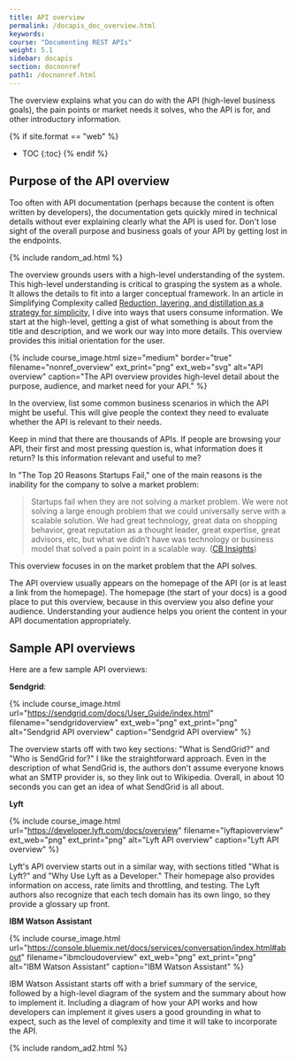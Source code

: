```yaml
---
title: API overview
permalink: /docapis_doc_overview.html
keywords:
course: "Documenting REST APIs"
weight: 5.1
sidebar: docapis
section: docnonref
path1: /docnonref.html
---
```


The overview explains what you can do with the API (high-level business goals), the pain points or market needs it solves, who the API is for, and other introductory information.

{% if site.format == "web" %}
* TOC
{:toc}
{% endif %}

## Purpose of the API overview

Too often with API documentation (perhaps because the content is often written by developers), the documentation gets quickly mired in technical details without ever explaining clearly what the API is used for. Don't lose sight of the overall purpose and business goals of your API by getting lost in the endpoints.

{% include random_ad.html %}

The overview grounds users with a high-level understanding of the system. This high-level understanding is critical to grasping the system as a whole. It allows the details to fit into a larger conceptual framework. In an article in Simplifying Complexity called [Reduction, layering, and distillation as a strategy for simplicity](http://idratherbewriting.com/simplifying-complexity/reduction-layering-distillation.html), I dive into ways that users consume information. We start at the high-level, getting a gist of what something is about from the title and description, and we work our way into more details. This overview provides this initial orientation for the user.

{% include course_image.html size="medium" border="true" filename="nonref_overview" ext_print="png" ext_web="svg" alt="API overview" caption="The API overview provides high-level detail about the purpose, audience, and market need for your API." %}

In the overview, list some common business scenarios in which the API might be useful. This will give people the context they need to evaluate whether the API is relevant to their needs.

Keep in mind that there are thousands of APIs. If people are browsing your API, their first and most pressing question is, what information does it return? Is this information relevant and useful to me?

In "The Top 20 Reasons Startups Fail," one of the main reasons is the inability for the company to solve a market problem:

> Startups fail when they are not solving a market problem. We were not solving a large enough problem that we could universally serve with a scalable solution. We had great technology, great data on shopping behavior, great reputation as a thought leader, great expertise, great advisors, etc, but what we didn’t have was technology or business model that solved a pain point in a scalable way. ([CB Insights](https://www.cbinsights.com/research/startup-failure-reasons-top/))

This overview focuses in on the market problem that the API solves.

The API overview usually appears on the homepage of the API (or is at least a link from the homepage). The homepage (the start of your docs) is a good place to put this overview, because in this overview you also define your audience. Understanding your audience helps you orient the content in your API documentation appropriately.

## Sample API overviews

Here are a few sample API overviews:

**Sendgrid**:

{% include course_image.html url="https://sendgrid.com/docs/User_Guide/index.html" filename="sendgridoverview" ext_web="png" ext_print="png" alt="Sendgrid API overview" caption="Sendgrid API overview" %}

The overview starts off with two key sections: "What is SendGrid?" and "Who is SendGrid for?" I like the straightforward approach. Even in the description of what SendGrid is, the authors don't assume everyone knows what an SMTP provider is, so they link out to Wikipedia. Overall, in about 10 seconds you can get an idea of what SendGrid is all about.

**Lyft**

{% include course_image.html url="https://developer.lyft.com/docs/overview" filename="lyftapioverview" ext_web="png" ext_print="png" alt="Lyft API overview" caption="Lyft API overview" %}

Lyft's API overview starts out in a similar way, with sections titled "What is Lyft?" and "Why Use Lyft as a Developer." Their homepage also provides information on access, rate limits and throttling, and testing. The Lyft authors also recognize that each tech domain has its own lingo, so they provide a glossary up front.

**IBM Watson Assistant**

{% include course_image.html url="https://console.bluemix.net/docs/services/conversation/index.html#about" filename="ibmcloudoverview" ext_web="png" ext_print="png" alt="IBM Watson Assistant" caption="IBM Watson Assistant" %}

IBM Watson Assistant starts off with a brief summary of the service, followed by a high-level diagram of the system and the summary about how to implement it. Including a diagram of how your API works and how developers can implement it gives users a good grounding in what to expect, such as the level of complexity and time it will take to incorporate the API.

{% include random_ad2.html %}
